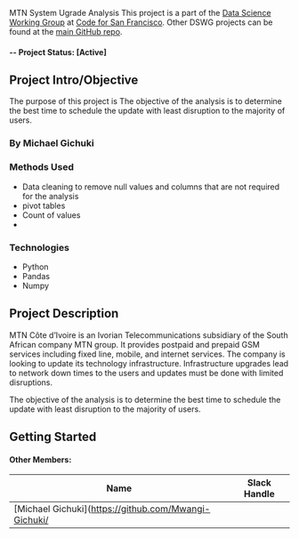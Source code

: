 MTN System Ugrade Analysis
This project is a part of the [Data Science Working Group](http://datascience.codeforsanfrancisco.org) at [Code for San Francisco](http://www.codeforsanfrancisco.org).  Other DSWG projects can be found at the [main GitHub repo](https://github.com/sfbrigade/data-science-wg).

#### -- Project Status: [Active]

## Project Intro/Objective
The purpose of this project is The objective of the analysis is to determine the best time to schedule the update with least disruption to the majority of users.

### By Michael Gichuki

### Methods Used
* Data cleaning to remove null values and columns that are not required for the analysis
* pivot tables
* Count of values
* 

### Technologies

* Python
* Pandas
* Numpy


## Project Description
MTN Côte d’Ivoire is an Ivorian Telecommunications subsidiary of the South African company MTN group. It provides postpaid and prepaid GSM services including fixed line, mobile, and internet services. The company is looking to update its technology infrastructure. Infrastructure upgrades lead to network down times to the users and updates must be done with limited disruptions. 

The objective of the analysis is to determine the best time to schedule the update with least disruption to the majority of users.
## Getting Started




#### Other Members:

|Name     |  Slack Handle   | 
|---------|-----------------|
|[Michael Gichuki](https://github.com/Mwangi-Gichuki/
